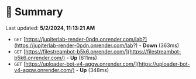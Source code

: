 # 📖 Summary
Last updated: **5/2/2024, 11:13:21 AM**

- `GET` [https://jupiterlab-render-0pdn.onrender.com/lab?](https://jupiterlab-render-0pdn.onrender.com/lab?) - **Down** (363ms)
- `GET` [https://filestreambot-b5k6.onrender.com/](https://filestreambot-b5k6.onrender.com/) - **Up** (611ms)
- `GET` [https://uploader-bot-v4-aggw.onrender.com/](https://uploader-bot-v4-aggw.onrender.com/) - **Up** (348ms)
